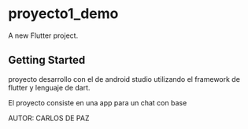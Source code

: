 # proyecto1_demo

A new Flutter project.

## Getting Started

proyecto desarrollo con el de android studio utilizando el framework de flutter  y lenguaje de dart.

El proyecto consiste en una app para un chat con base 

AUTOR: CARLOS DE PAZ


